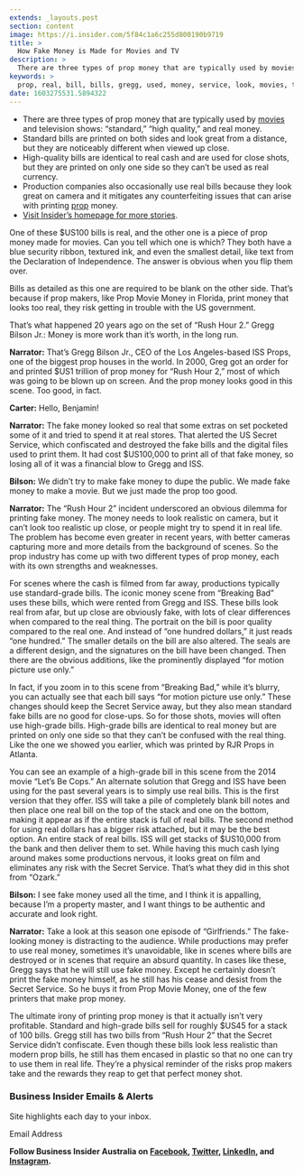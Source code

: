 ```yaml
--- 
extends: _layouts.post 
section: content 
image: https://i.insider.com/5f84c1a6c255d800190b9719 
title: > 
  How Fake Money is Made for Movies and TV 
description: > 
  There are three types of prop money that are typically used by movies and television shows: “standard,” “high quality,” and real money.One of these $US100 bills is real, and the other one is a piece of prop money made for movies.Bilson: We didn’t try to make fake money to dupe the public.Narrator: The “Rush Hour 2” incident underscored an obvious dilemma for printing fake money.So he buys it from Prop Movie Money, one of the few printers that make prop money. 
keywords: > 
  prop, real, bill, bills, gregg, used, money, service, look, movies, tv, fake 
date: 1603275531.5894322 
--- 
```

<div><p></p><p class="brightcove-video-related"></p>
<p class="bightcove-close-video-cross" alt="Close video"></p>
<p class="bightcove-close-video-swipe"></p>
<p class="vjs-playlist-player-container">

</p>
<p class="brightcove-video-title"></p>
<p class="vdb_595c33bd85eb426e81cc602458eec9c476a6056c5efcc424 vdb_player"></p>
<p></p>
<ul>
<li>
There are three types of prop money that are typically used by <a href="https://www.insider.com/category/movies">movies</a> and television shows: &#8220;standard,&#8221; &#8220;high quality,&#8221; and real money.
</li>
<li>
Standard bills are printed on both sides and look great from a distance, but they are noticeably different when viewed up close.
</li>
<li>
High-quality bills are identical to real cash and are used for close shots, but they are printed on only one side so they can&#8217;t be used as real currency.
</li>
<li>
Production companies also occasionally use real bills because they look great on camera and it mitigates any counterfeiting issues that can arise with printing <a href="https://www.insider.com/category/props">prop</a> money.
</li>
<li>
<a href="https://www.insider.com/?hprecirc-bullet">Visit Insider&#8217;s homepage for more stories</a>.
</li>
</ul>

<p>One of these $US100 bills is real, and the other one is a piece of prop money made for movies. Can you tell which one is which? They both have a blue security ribbon, textured ink, and even the smallest detail, like text from the Declaration of Independence. The answer is obvious when you flip them over.</p>
<p>Bills as detailed as this one are required to be blank on the other side. That&#8217;s because if prop makers, like Prop Movie Money in Florida, print money that looks too real, they risk getting in trouble with the US government.</p>
<p>That&#8217;s what happened 20 years ago on the set of &#8220;Rush Hour 2.&#8221; Gregg Bilson Jr.: Money is more work than it&#8217;s worth, in the long run.</p>
<p><strong>Narrator:</strong> That&#8217;s Gregg Bilson Jr., CEO of the Los Angeles-based ISS Props, one of the biggest prop houses in the world. In 2000, Greg got an order for and printed $US1 trillion of prop money for &#8220;Rush Hour 2,&#8221; most of which was going to be blown up on screen. And the prop money looks good in this scene. Too good, in fact.</p>
<p><strong>Carter:</strong> Hello, Benjamin!</p>
<p><strong>Narrator:</strong> The fake money looked so real that some extras on set pocketed some of it and tried to spend it at real stores. That alerted the US Secret Service, which confiscated and destroyed the fake bills and the digital files used to print them. It had cost $US100,000 to print all of that fake money, so losing all of it was a financial blow to Gregg and ISS.</p>
<p><strong>Bilson:</strong> We didn&#8217;t try to make fake money to dupe the public. We made fake money to make a movie. But we just made the prop too good.</p>
<p><strong>Narrator:</strong> The &#8220;Rush Hour 2&#8221; incident underscored an obvious dilemma for printing fake money. The money needs to look realistic on camera, but it can&#8217;t look too realistic up close, or people might try to spend it in real life. The problem has become even greater in recent years, with better cameras capturing more and more details from the background of scenes. So the prop industry has come up with two different types of prop money, each with its own strengths and weaknesses.</p>
<p>For scenes where the cash is filmed from far away, productions typically use standard-grade bills. The iconic money scene from &#8220;Breaking Bad&#8221; uses these bills, which were rented from Gregg and ISS. These bills look real from afar, but up close are obviously fake, with lots of clear differences when compared to the real thing. The portrait on the bill is poor quality compared to the real one. And instead of &#8220;one hundred dollars,&#8221; it just reads &#8220;one hundred.&#8221; The smaller details on the bill are also altered. The seals are a different design, and the signatures on the bill have been changed. Then there are the obvious additions, like the prominently displayed &#8220;for motion picture use only.&#8221;</p>
<p>In fact, if you zoom in to this scene from &#8220;Breaking Bad,&#8221; while it&#8217;s blurry, you can actually see that each bill says &#8220;for motion picture use only.&#8221; These changes should keep the Secret Service away, but they also mean standard fake bills are no good for close-ups. So for those shots, movies will often use high-grade bills. High-grade bills are identical to real money but are printed on only one side so that they can&#8217;t be confused with the real thing. Like the one we showed you earlier, which was printed by RJR Props in Atlanta.</p>
<p>You can see an example of a high-grade bill in this scene from the 2014 movie &#8220;Let&#8217;s Be Cops.&#8221; An alternate solution that Gregg and ISS have been using for the past several years is to simply use real bills. This is the first version that they offer. ISS will take a pile of completely blank bill notes and then place one real bill on the top of the stack and one on the bottom, making it appear as if the entire stack is full of real bills. The second method for using real dollars has a bigger risk attached, but it may be the best option. An entire stack of real bills. ISS will get stacks of $US10,000 from the bank and then deliver them to set. While having this much cash lying around makes some productions nervous, it looks great on film and eliminates any risk with the Secret Service. That&#8217;s what they did in this shot from &#8220;Ozark.&#8221;</p>
<p><strong>Bilson:</strong> I see fake money used all the time, and I think it is appalling, because I&#8217;m a property master, and I want things to be authentic and accurate and look right.</p>
<p><strong>Narrator:</strong> Take a look at this season one episode of &#8220;Girlfriends.&#8221; The fake-looking money is distracting to the audience. While productions may prefer to use real money, sometimes it&#8217;s unavoidable, like in scenes where bills are destroyed or in scenes that require an absurd quantity. In cases like these, Gregg says that he will still use fake money. Except he certainly doesn&#8217;t print the fake money himself, as he still has his cease and desist from the Secret Service. So he buys it from Prop Movie Money, one of the few printers that make prop money.</p>
<p>The ultimate irony of printing prop money is that it actually isn&#8217;t very profitable. Standard and high-grade bills sell for roughly $US45 for a stack of 100 bills. Gregg still has two bills from &#8220;Rush Hour 2&#8221; that the Secret Service didn&#8217;t confiscate. Even though these bills look less realistic than modern prop bills, he still has them encased in plastic so that no one can try to use them in real life. They&#8217;re a physical reminder of the risks prop makers take and the rewards they reap to get that perfect money shot.</p>

<p class="single-article-boilerplate">
</p>

<h3>Business Insider Emails &amp; Alerts</h3>
<p>Site highlights each day to your inbox.</p>
<p class="row col-md-1">
</p>


Email Address
<p class="input-group">

<p class="input-group-btn"></p>
</p>

<p><strong>Follow Business Insider Australia on <a href="https://www.facebook.com/BusinessInsiderAustralia">Facebook</a>, <a href="https://twitter.com/BIAUS">Twitter</a>, <a href="https://www.linkedin.com/company/business-insider-au">LinkedIn</a>, and <a href="https://www.instagram.com/businessinsiderau/">Instagram</a>.</strong></p>
</div>